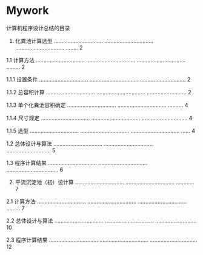 # Mywork
计算机程序设计总结的目录

1. 化粪池计算选型 ................................ ................................ ................................ ........ 2

1.1 计算方法 ................................ ................................ ................................ ......... 2

1.1.1 设置条件 ................................ ................................ .............................. 2

1.1.2 总容积计算 ................................ ................................ .......................... 2

1.1.3 单个化粪池容积确定 ................................ ................................ .......... 4

1.1.4 尺寸规定 ................................ ................................ .............................. 4

1.1.5 选型 ................................ ................................ ................................ ...... 4

1.2 总体设计与算法 ................................ ................................ ............................. 5

1.3 程序计算结果 ................................ ................................ ................................ . 6

2. 平流沉淀池（初）设计算 ................................ ................................ ............ 7

2.1 计算方法 ................................ ................................ ................................ ......... 7

2.2 总体设计与算法 ................................ ................................ ........................... 10

2.3 程序计算结果 ................................ ................................ ............................... 12

